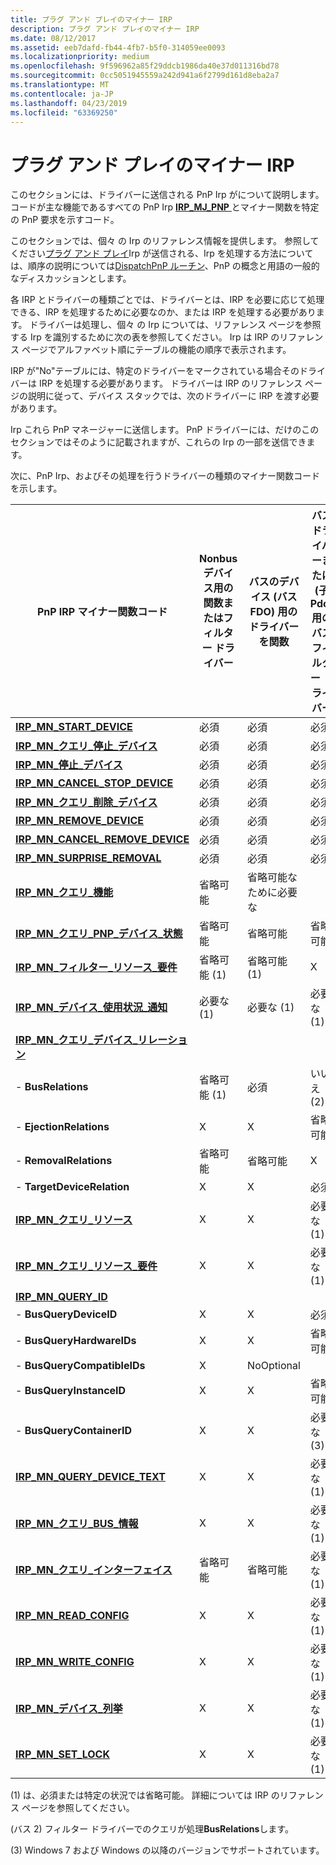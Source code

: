 ```yaml
---
title: プラグ アンド プレイのマイナー IRP
description: プラグ アンド プレイのマイナー IRP
ms.date: 08/12/2017
ms.assetid: eeb7dafd-fb44-4fb7-b5f0-314059ee0093
ms.localizationpriority: medium
ms.openlocfilehash: 9f596962a85f29ddcb1986da40e37d011316bd78
ms.sourcegitcommit: 0cc5051945559a242d941a6f2799d161d8eba2a7
ms.translationtype: MT
ms.contentlocale: ja-JP
ms.lasthandoff: 04/23/2019
ms.locfileid: "63369250"
---
```

# <a name="plug-and-play-minor-irps"></a>プラグ アンド プレイのマイナー IRP





このセクションには、ドライバーに送信される PnP Irp がについて説明します。 コードが主な機能であるすべての PnP Irp [ **IRP\_MJ\_PNP** ](irp-mj-pnp.md)とマイナー関数を特定の PnP 要求を示すコード。

このセクションでは、個々 の Irp のリファレンス情報を提供します。 参照してください[プラグ アンド プレイ](https://msdn.microsoft.com/library/windows/hardware/ff547125)Irp が送信される、Irp を処理する方法については、順序の説明については[DispatchPnP ルーチン](https://msdn.microsoft.com/library/windows/hardware/ff543348)、PnP の概念と用語の一般的なディスカッションとします。

各 IRP とドライバーの種類ごとでは、ドライバーとは、IRP を必要に応じて処理できる、IRP を処理するために必要なのか、または IRP を処理する必要があります。 ドライバーは処理し、個々 の Irp については、リファレンス ページを参照する Irp を識別するために次の表を参照してください。 Irp は IRP のリファレンス ページでアルファベット順にテーブルの機能の順序で表示されます。

IRP が"No"テーブルには、特定のドライバーをマークされている場合そのドライバーは IRP を処理する必要があります。 ドライバーは IRP のリファレンス ページの説明に従って、デバイス スタックでは、次のドライバーに IRP を渡す必要があります。

Irp これら PnP マネージャーに送信します。 PnP ドライバーには、だけのこのセクションではそのように記載されますが、これらの Irp の一部を送信できます。

次に、PnP Irp、およびその処理を行うドライバーの種類のマイナー関数コードを示します。


|                              PnP IRP マイナー関数コード                              | Nonbus デバイス用の関数またはフィルター ドライバー | バスのデバイス (バス FDO) 用のドライバーを関数 | バス ドライバーまたは (子 Pdo) 用のバス フィルター ドライバー |
|---------------------------------------------------------------------------------------|---------------------------------------------|----------------------------------------------|--------------------------------------------------|
|                 [**IRP\_MN\_START\_DEVICE**](irp-mn-start-device.md)                  |                  必須                   |                   必須                   |                     必須                     |
|            [**IRP\_MN\_クエリ\_停止\_デバイス**](irp-mn-query-stop-device.md)            |                  必須                   |                   必須                   |                     必須                     |
|                  [**IRP\_MN\_停止\_デバイス**](irp-mn-stop-device.md)                   |                  必須                   |                   必須                   |                     必須                     |
|           [**IRP\_MN\_CANCEL\_STOP\_DEVICE**](irp-mn-cancel-stop-device.md)           |                  必須                   |                   必須                   |                     必須                     |
|          [**IRP\_MN\_クエリ\_削除\_デバイス**](irp-mn-query-remove-device.md)          |                  必須                   |                   必須                   |                     必須                     |
|                [**IRP\_MN\_REMOVE\_DEVICE**](irp-mn-remove-device.md)                 |                  必須                   |                   必須                   |                     必須                     |
|         [**IRP\_MN\_CANCEL\_REMOVE\_DEVICE**](irp-mn-cancel-remove-device.md)         |                  必須                   |                   必須                   |                     必須                     |
|             [**IRP\_MN\_SURPRISE\_REMOVAL**](irp-mn-surprise-removal.md)              |                  必須                   |                   必須                   |                     必須                     |
|           [**IRP\_MN\_クエリ\_機能**](irp-mn-query-capabilities.md)            |                  省略可能                   |              省略可能なために必要な               |                                                  |
|      [**IRP\_MN\_クエリ\_PNP\_デバイス\_状態**](irp-mn-query-pnp-device-state.md)       |                  省略可能                   |                   省略可能                   |                     省略可能                     |
| [**IRP\_MN\_フィルター\_リソース\_要件**](irp-mn-filter-resource-requirements.md) |                省略可能 (1)                 |                 省略可能 (1)                 |                        X                        |
|    [**IRP\_MN\_デバイス\_使用状況\_通知**](irp-mn-device-usage-notification.md)    |                必要な (1)                 |                 必要な (1)                 |                   必要な (1)                   |
|       [**IRP\_MN\_クエリ\_デバイス\_リレーション**](irp-mn-query-device-relations.md)       |                                             |                                              |                                                  |
|                                 -   **BusRelations**                                  |                省略可能 (1)                 |                   必須                   |                      いいえ (2)                      |
|                               -   **EjectionRelations**                               |                     X                      |                      X                      |                     省略可能                     |
|                               -   **RemovalRelations**                                |                  省略可能                   |                   省略可能                   |                        X                        |
|                             -   **TargetDeviceRelation**                              |                     X                      |                      X                      |                     必須                     |
|              [**IRP\_MN\_クエリ\_リソース**](irp-mn-query-resources.md)               |                     X                      |                      X                      |                   必要な (1)                   |
|  [**IRP\_MN\_クエリ\_リソース\_要件**](irp-mn-query-resource-requirements.md)  |                     X                      |                      X                      |                   必要な (1)                   |
|                     [**IRP\_MN\_QUERY\_ID**](irp-mn-query-id.md)                      |                                             |                                              |                                                  |
|                               -   **BusQueryDeviceID**                                |                     X                      |                      X                      |                     必須                     |
|                              -   **BusQueryHardwareIDs**                              |                     X                      |                      X                      |                     省略可能                     |
|                             -   **BusQueryCompatibleIDs**                             |                     X                      |                  NoOptional                  |                                                  |
|                              -   **BusQueryInstanceID**                               |                     X                      |                      X                      |                     省略可能                     |
|                              -   **BusQueryContainerID**                              |                     X                      |                      X                      |                   必要な (3)                   |
|            [**IRP\_MN\_QUERY\_DEVICE\_TEXT**](irp-mn-query-device-text.md)            |                     X                      |                      X                      |                   必要な (1)                   |
|        [**IRP\_MN\_クエリ\_BUS\_情報**](irp-mn-query-bus-information.md)        |                     X                      |                      X                      |                   必要な (1)                   |
|              [**IRP\_MN\_クエリ\_インターフェイス**](irp-mn-query-interface.md)               |                  省略可能                   |                   省略可能                   |                   必要な (1)                   |
|                  [**IRP\_MN\_READ\_CONFIG**](irp-mn-read-config.md)                   |                     X                      |                      X                      |                   必要な (1)                   |
|                 [**IRP\_MN\_WRITE\_CONFIG**](irp-mn-write-config.md)                  |                     X                      |                      X                      |                   必要な (1)                   |
|            [**IRP\_MN\_デバイス\_列挙**](irp-mn-device-enumerated.md)             |                     X                      |                      X                      |                   必要な (1)                   |
|                     [**IRP\_MN\_SET\_LOCK**](irp-mn-set-lock.md)                      |                     X                      |                      X                      |                   必要な (1)                   |

(1) は、必須または特定の状況では省略可能。 詳細については IRP のリファレンス ページを参照してください。

(バス 2) フィルター ドライバーでのクエリが処理**BusRelations**します。

(3) Windows 7 および Windows の以降のバージョンでサポートされています。










